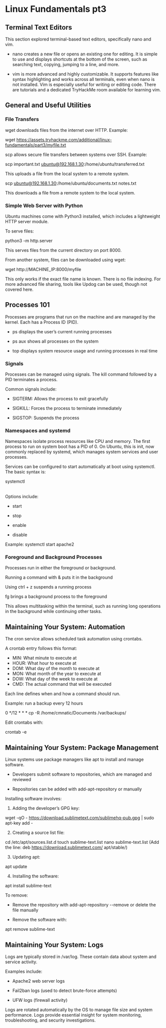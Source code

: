 # Linux Fundamentals pt3
## Terminal Text Editors
This section explored terminal-based text editors, specifically nano and vim.

- nano <filename> creates a new file or opens an existing one for editing. It is simple to use and displays shortcuts at the bottom of the screen, such as searching text, copying, jumping to a line, and more.

- vim is more advanced and highly customizable. It supports features like syntax highlighting and works across all terminals, even when nano is not installed. Vim is especially useful for writing or editing code. There are tutorials and a dedicated TryHackMe room available for learning vim.

## General and Useful Utilities
### File Transfers
wget <URL> downloads files from the internet over HTTP. Example:

wget https://assets.tryhackme.com/additional/linux-fundamentals/part3/myfile.txt

scp allows secure file transfers between systems over SSH. Example:

scp important.txt ubuntu@192.168.1.30:/home/ubuntu/transferred.txt

This uploads a file from the local system to a remote system.

scp ubuntu@192.168.1.30:/home/ubuntu/documents.txt notes.txt

This downloads a file from a remote system to the local system.

### Simple Web Server with Python
Ubuntu machines come with Python3 installed, which includes a lightweight HTTP server module.

To serve files:

python3 -m http.server

This serves files from the current directory on port 8000.

From another system, files can be downloaded using wget:

wget http://MACHINE_IP:8000/myfile

This only works if the exact file name is known. There is no file indexing. For more advanced file sharing, tools like Updog can be used, though not covered here.

## Processes 101
Processes are programs that run on the machine and are managed by the kernel. Each has a Process ID (PID).

- ps displays the user’s current running processes

- ps aux shows all processes on the system

- top displays system resource usage and running processes in real time

### Signals
Processes can be managed using signals. The kill command followed by a PID terminates a process.

Common signals include:

- SIGTERM: Allows the process to exit gracefully

- SIGKILL: Forces the process to terminate immediately

- SIGSTOP: Suspends the process

### Namespaces and systemd
Namespaces isolate process resources like CPU and memory. The first process to run on system boot has a PID of 0. On Ubuntu, this is init, now commonly replaced by systemd, which manages system services and user processes.

Services can be configured to start automatically at boot using systemctl. The basic syntax is:

systemctl <option> <service>

Options include:

- start

- stop

- enable

- disable

Example: systemctl start apache2

### Foreground and Background Processes
Processes run in either the foreground or background.

Running a command with & puts it in the background

Using ctrl + z suspends a running process

fg brings a background process to the foreground

This allows multitasking within the terminal, such as running long operations in the background while continuing other tasks.

## Maintaining Your System: Automation
The cron service allows scheduled task automation using crontabs.

A crontab entry follows this format:

- MIN: What minute to execute at
- HOUR: What hour to execute at
- DOM: What day of the month to execute at
- MON: What month of the year to execute at
- DOW: What day of the week to execute at
- CMD: The actual command that will be executed

Each line defines when and how a command should run.

Example: run a backup every 12 hours

0 */12 * * * cp -R /home/cmnatic/Documents /var/backups/

Edit crontabs with:

crontab -e

## Maintaining Your System: Package Management
Linux systems use package managers like apt to install and manage software.

- Developers submit software to repositories, which are managed and reviewed

- Repositories can be added with add-apt-repository or manually

Installing software involves:

1. Adding the developer’s GPG key:

wget -qO - https://download.sublimetext.com/sublimehq-pub.gpg | sudo apt-key add -

2. Creating a source list file:

cd /etc/apt/sources.list.d
touch sublime-text.list
nano sublime-text.list
(Add the line: deb https://download.sublimetext.com/ apt/stable/)

3. Updating apt:

apt update

4. Installing the software:

apt install sublime-text

To remove:

- Remove the repository with add-apt-repository --remove or delete the file manually

- Remove the software with:

apt remove sublime-text

## Maintaining Your System: Logs
Logs are typically stored in /var/log. These contain data about system and service activity.

Examples include:

- Apache2 web server logs

- Fail2ban logs (used to detect brute-force attempts)

- UFW logs (firewall activity)

Logs are rotated automatically by the OS to manage file size and system performance. Logs provide essential insight for system monitoring, troubleshooting, and security investigations.
